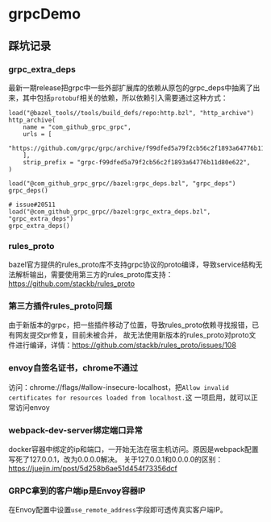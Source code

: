 # grpcDemo
## 踩坑记录

### grpc_extra_deps
最新一期release把grpc中一些外部扩展库的依赖从原包的grpc_deps中抽离了出来，其中包括`protobuf`相关的依赖，所以依赖引入需要通过这种方式：
```
load("@bazel_tools//tools/build_defs/repo:http.bzl", "http_archive")
http_archive(
    name = "com_github_grpc_grpc",
    urls = [
        "https://github.com/grpc/grpc/archive/f99dfed5a79f2cb56c2f1893a64776b11d80e622.tar.gz",
    ],
    strip_prefix = "grpc-f99dfed5a79f2cb56c2f1893a64776b11d80e622",
)

load("@com_github_grpc_grpc//bazel:grpc_deps.bzl", "grpc_deps")
grpc_deps()

# issue#20511
load("@com_github_grpc_grpc//bazel:grpc_extra_deps.bzl", "grpc_extra_deps")
grpc_extra_deps()
```

### rules_proto
bazel官方提供的rules_proto库不支持grpc协议的proto编译，导致service结构无法解析输出，需要使用第三方的rules_proto库支持：
https://github.com/stackb/rules_proto

### 第三方插件rules_proto问题
由于新版本的grpc，把一些插件移动了位置，导致rules_proto依赖寻找报错，已有网友提交pr修复，目前未被合并，
故无法使用新版本的rules_proto对proto文件进行编译，详情：https://github.com/stackb/rules_proto/issues/108

### envoy自签名证书，chrome不通过
访问：chrome://flags/#allow-insecure-localhost，把`Allow invalid certificates for resources loaded from localhost.`这
一项启用，就可以正常访问envoy

### webpack-dev-server绑定端口异常
docker容器中绑定的ip和端口，一开始无法在宿主机访问。原因是webpack配置写死了127.0.0.1，改为0.0.0.0解决。
关于127.0.0.1和0.0.0.0的区别：https://juejin.im/post/5d258b6ae51d454f73356dcf

### GRPC拿到的客户端ip是Envoy容器IP
在Envoy配置中设置`use_remote_address`字段即可透传真实客户端IP。